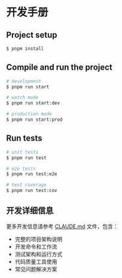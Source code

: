 # 开发手册

## Project setup

```bash
$ pnpm install
```

## Compile and run the project

```bash
# development
$ pnpm run start

# watch mode
$ pnpm run start:dev

# production mode
$ pnpm run start:prod
```

## Run tests

```bash
# unit tests
$ pnpm run test

# e2e tests
$ pnpm run test:e2e

# test coverage
$ pnpm run test:cov
```

## 开发详细信息

更多开发信息请参考 [CLAUDE.md](./CLAUDE.md) 文件，包含：
- 完整的项目架构说明
- 开发命令和工作流
- 测试架构和运行方式
- 代码质量工具使用
- 常见问题解决方案